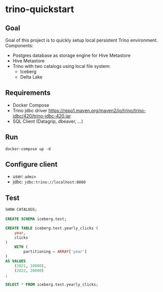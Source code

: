 # trino-quickstart 

## Goal
Goal of this project is to quickly setup local persistent Trino environment. 
Components:
- Postgres database as storage engine for Hive Metastore
- Hive Metastore
- Trino with two catalogs using local file system:
  - Iceberg
  - Delta Lake

## Requirements
- Docker Compose
- Trino jdbc driver https://repo1.maven.org/maven2/io/trino/trino-jdbc/420/trino-jdbc-420.jar
- SQL Client (Datagrip, dbeaver, ...)

## Run
```shell
docker-compose up -d
```

## Configure client
- user: `admin`
- jdbc: `jdbc:trino://localhost:8080`

## Test
```sql
SHOW CATALOGS;
    
CREATE SCHEMA iceberg.test;     

CREATE TABLE iceberg.test.yearly_clicks (
    year,
    clicks
)
    WITH (
        partitioning = ARRAY['year']
)
AS VALUES
    (2021, 10000),
    (2022, 20000)
;    

SELECT * FROM iceberg.test.yearly_clicks;
```